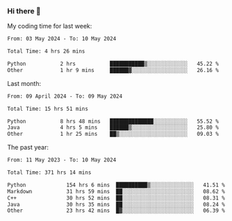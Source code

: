 ### Hi there 👋

My coding time for last week:

<!--START_SECTION:week-->

```txt
From: 03 May 2024 - To: 10 May 2024

Total Time: 4 hrs 26 mins

Python           2 hrs           ███████████▒░░░░░░░░░░░░░   45.22 %
Other            1 hr 9 mins     ██████▓░░░░░░░░░░░░░░░░░░   26.16 %
```

<!--END_SECTION:week-->

Last month:

<!--START_SECTION:month-->

```txt
From: 09 April 2024 - To: 09 May 2024

Total Time: 15 hrs 51 mins

Python           8 hrs 48 mins   ██████████████░░░░░░░░░░░   55.52 %
Java             4 hrs 5 mins    ██████▒░░░░░░░░░░░░░░░░░░   25.80 %
Other            1 hr 25 mins    ██▒░░░░░░░░░░░░░░░░░░░░░░   09.03 %
```

<!--END_SECTION:month-->

The past year:

<!--START_SECTION:year-->

```txt
From: 11 May 2023 - To: 10 May 2024

Total Time: 371 hrs 14 mins

Python             154 hrs 6 mins  ██████████▒░░░░░░░░░░░░░░   41.51 %
Markdown           31 hrs 59 mins  ██░░░░░░░░░░░░░░░░░░░░░░░   08.62 %
C++                30 hrs 52 mins  ██░░░░░░░░░░░░░░░░░░░░░░░   08.31 %
Java               30 hrs 35 mins  ██░░░░░░░░░░░░░░░░░░░░░░░   08.24 %
Other              23 hrs 42 mins  █▓░░░░░░░░░░░░░░░░░░░░░░░   06.39 %
```

<!--END_SECTION:year-->
